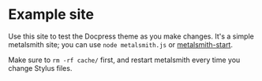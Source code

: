 # Example site

Use this site to test the Docpress theme as you make changes. It's a simple metalsmith site; you can use `node metalsmith.js` or [metalsmith-start](https://www.npmjs.com/package/metalsmith-start).

Make sure to `rm -rf cache/` first, and restart metalsmith every time you change Stylus files.
